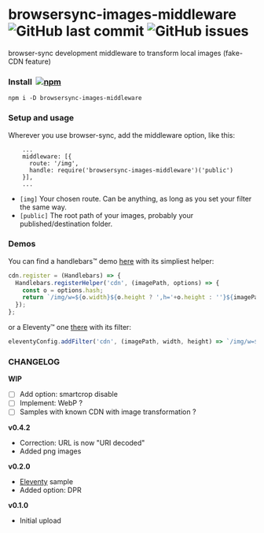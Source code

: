 # browsersync-images-middleware  ![GitHub last commit](https://img.shields.io/github/last-commit/tigersway/browsersync-images-middleware?style=flat-square) ![GitHub issues](https://img.shields.io/github/issues/tigersway/browsersync-images-middleware?style=flat-square)

browser-sync development middleware to transform local images (fake-CDN feature)


### Install  [![npm](https://img.shields.io/npm/v/browsersync-images-middleware?style=flat-square)](https://www.npmjs.com/package/browsersync-images-middleware)

```
npm i -D browsersync-images-middleware
```

### Setup and usage

Wherever you use browser-sync, add the middleware option, like this:
```
    ...
    middleware: [{
      route: '/img',
      handle: require('browsersync-images-middleware')('public')
    }],
    ...
```
- `[img]` Your chosen route. Can be anything, as long as you set your filter the same way.
- `[public]` The root path of your images, probably your published/destination folder.

### Demos

You can find a handlebars&trade; demo [here](https://github.com/TigersWay/browsersync-images-middleware/tree/main/demo) with its simpliest helper:
```js
cdn.register = (Handlebars) => {
  Handlebars.registerHelper('cdn', (imagePath, options) => {
    const o = options.hash;
    return `/img/w=${o.width}${o.height ? ',h='+o.height : ''}${imagePath}`;
  });
};
```
or a Eleventy&trade; one [there](https://github.com/TigersWay/browsersync-images-middleware/tree/main/11ty-sample) with its filter:
```js
eleventyConfig.addFilter('cdn', (imagePath, width, height) => `/img/w=${width}${height ? ',h='+height : ''}${imagePath}`);
```

### CHANGELOG

**WIP**
- [ ] Add option: smartcrop disable
- [ ] Implement: WebP ?
- [ ] Samples with known CDN with image transformation ?

**v0.4.2**
- Correction: URL is now "URI decoded"
- Added png images

**v0.2.0**
- [Eleventy](https://www.11ty.dev/) sample
- Added option: DPR

**v0.1.0**
- Initial upload
